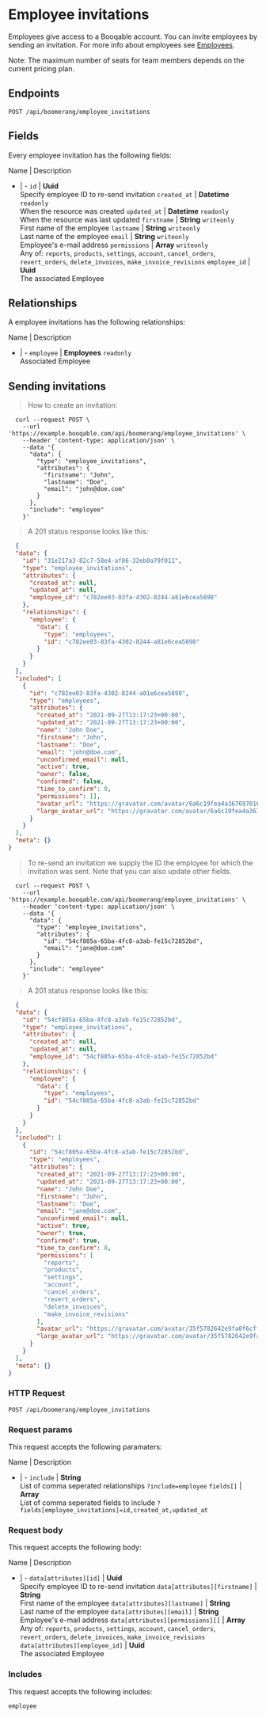 # Employee invitations

Employees give access to a Booqable account. You can invite employees by sending an invitation. For more info about employees see [Employees](#employees).

<aside class="notice">
  Note: The maximum number of seats for team members depends on the current pricing plan.
</aside>

## Endpoints
`POST /api/boomerang/employee_invitations`

## Fields
Every employee invitation has the following fields:

Name | Description
- | -
`id` | **Uuid**<br>Specify employee ID to re-send invitation
`created_at` | **Datetime** `readonly`<br>When the resource was created
`updated_at` | **Datetime** `readonly`<br>When the resource was last updated
`firstname` | **String** `writeonly`<br>First name of the employee
`lastname` | **String** `writeonly`<br>Last name of the employee
`email` | **String** `writeonly`<br>Employee's e-mail address
`permissions` | **Array** `writeonly`<br>Any of: `reports`, `products`, `settings`, `account`, `cancel_orders`, `revert_orders`, `delete_invoices`, `make_invoice_revisions`
`employee_id` | **Uuid**<br>The associated Employee


## Relationships
A employee invitations has the following relationships:

Name | Description
- | -
`employee` | **Employees** `readonly`<br>Associated Employee


## Sending invitations

> How to create an invitation:

```shell
  curl --request POST \
    --url 'https://example.booqable.com/api/boomerang/employee_invitations' \
    --header 'content-type: application/json' \
    --data '{
      "data": {
        "type": "employee_invitations",
        "attributes": {
          "firstname": "John",
          "lastname": "Doe",
          "email": "john@doe.com"
        }
      },
      "include": "employee"
    }'
```

> A 201 status response looks like this:

```json
  {
  "data": {
    "id": "31e217a3-82c7-58e4-af86-32eb0a79f011",
    "type": "employee_invitations",
    "attributes": {
      "created_at": null,
      "updated_at": null,
      "employee_id": "c782ee03-83fa-4302-8244-a81e6cea5898"
    },
    "relationships": {
      "employee": {
        "data": {
          "type": "employees",
          "id": "c782ee03-83fa-4302-8244-a81e6cea5898"
        }
      }
    }
  },
  "included": [
    {
      "id": "c782ee03-83fa-4302-8244-a81e6cea5898",
      "type": "employees",
      "attributes": {
        "created_at": "2021-09-27T13:17:23+00:00",
        "updated_at": "2021-09-27T13:17:23+00:00",
        "name": "John Doe",
        "firstname": "John",
        "lastname": "Doe",
        "email": "john@doe.com",
        "unconfirmed_email": null,
        "active": true,
        "owner": false,
        "confirmed": false,
        "time_to_confirm": 0,
        "permissions": [],
        "avatar_url": "https://gravatar.com/avatar/6a6c19fea4a3676970167ce51f39e6ee.png?d=blank",
        "large_avatar_url": "https://gravatar.com/avatar/6a6c19fea4a3676970167ce51f39e6ee.png?d=mm&size=200"
      }
    }
  ],
  "meta": {}
}
```


> To re-send an invitation we supply the ID the employee for which the invitation was sent.
Note that you can also update other fields.

```shell
  curl --request POST \
    --url 'https://example.booqable.com/api/boomerang/employee_invitations' \
    --header 'content-type: application/json' \
    --data '{
      "data": {
        "type": "employee_invitations",
        "attributes": {
          "id": "54cf805a-65ba-4fc8-a3ab-fe15c72852bd",
          "email": "jane@doe.com"
        }
      },
      "include": "employee"
    }'
```

> A 201 status response looks like this:

```json
  {
  "data": {
    "id": "54cf805a-65ba-4fc8-a3ab-fe15c72852bd",
    "type": "employee_invitations",
    "attributes": {
      "created_at": null,
      "updated_at": null,
      "employee_id": "54cf805a-65ba-4fc8-a3ab-fe15c72852bd"
    },
    "relationships": {
      "employee": {
        "data": {
          "type": "employees",
          "id": "54cf805a-65ba-4fc8-a3ab-fe15c72852bd"
        }
      }
    }
  },
  "included": [
    {
      "id": "54cf805a-65ba-4fc8-a3ab-fe15c72852bd",
      "type": "employees",
      "attributes": {
        "created_at": "2021-09-27T13:17:23+00:00",
        "updated_at": "2021-09-27T13:17:23+00:00",
        "name": "John Doe",
        "firstname": "John",
        "lastname": "Doe",
        "email": "jane@doe.com",
        "unconfirmed_email": null,
        "active": true,
        "owner": true,
        "confirmed": true,
        "time_to_confirm": 0,
        "permissions": [
          "reports",
          "products",
          "settings",
          "account",
          "cancel_orders",
          "revert_orders",
          "delete_invoices",
          "make_invoice_revisions"
        ],
        "avatar_url": "https://gravatar.com/avatar/35f5782642e9fa0f6cfff5a552e2ae97.png?d=blank",
        "large_avatar_url": "https://gravatar.com/avatar/35f5782642e9fa0f6cfff5a552e2ae97.png?d=mm&size=200"
      }
    }
  ],
  "meta": {}
}
```


### HTTP Request

`POST /api/boomerang/employee_invitations`

### Request params

This request accepts the following paramaters:

Name | Description
- | -
`include` | **String**<br>List of comma seperated relationships `?include=employee`
`fields[]` | **Array**<br>List of comma seperated fields to include `?fields[employee_invitations]=id,created_at,updated_at`


### Request body

This request accepts the following body:

Name | Description
- | -
`data[attributes][id]` | **Uuid**<br>Specify employee ID to re-send invitation
`data[attributes][firstname]` | **String**<br>First name of the employee
`data[attributes][lastname]` | **String**<br>Last name of the employee
`data[attributes][email]` | **String**<br>Employee's e-mail address
`data[attributes][permissions][]` | **Array**<br>Any of: `reports`, `products`, `settings`, `account`, `cancel_orders`, `revert_orders`, `delete_invoices`, `make_invoice_revisions`
`data[attributes][employee_id]` | **Uuid**<br>The associated Employee


### Includes

This request accepts the following includes:

`employee`






